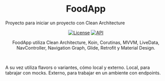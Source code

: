 <h1 align="center">FoodApp</h1>
Proyecto para iniciar un proyecto con Clean Architecture
<p align="center">
  <a href="https://opensource.org/licenses/Apache-2.0"><img alt="License" src="https://img.shields.io/badge/License-Apache%202.0-blue.svg"/></a>
  <a href="https://android-arsenal.com/api?level=21"><img alt="API" src="https://img.shields.io/badge/API-21%2B-brightgreen.svg?style=flat"/></a>
</p>

<p align="center">  
FoodApp utiliza Clean Architecture, Koin, Corutinas, MVVM, LiveData, NavController, Navigation Graph, Glide, Retrofit y Material Design.
</p>
</br>


<p>  
A su vez utiliza flavors o variantes, cómo local y externo. Local, para tabrajar con mocks. Externo, para trabajar en un ambiente con endpoints.
</p>
</br>
